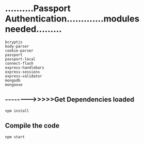 # ..........Passport Authentication.............modules needed.........

```
bcryptjs
body-parser
cookie-parser
passport
passport-local
connect-flash
express-handlebars
express-sessions
express-validator
mongodb
mongoose
```


## -------->>>>>Get Dependencies loaded


```
npm install
```

## Compile the code

```
npm start
```
